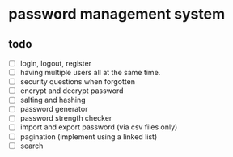 # password management system

## todo

-  [ ] login, logout, register
-  [ ] having multiple users all at the same time.
-  [ ] security questions when forgotten
-  [ ] encrypt and decrypt password
-  [ ] salting and hashing
-  [ ] password generator
-  [ ] password strength checker
-  [ ] import and export password (via csv files only)
-  [ ] pagination (implement using a linked list)
-  [ ] search
